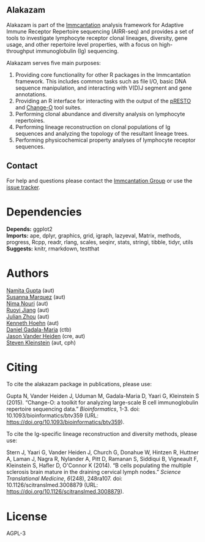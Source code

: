Alakazam
-------------------------------------------------------------------------------

Alakazam is part of the [Immcantation](http://immcantation.readthedocs.io) 
analysis framework for Adaptive Immune Receptor Repertoire sequencing 
(AIRR-seq) and provides a set of tools to investigate lymphocyte 
receptor clonal lineages, diversity, gene usage, and other repertoire level 
properties, with a focus on high-throughput immunoglobulin (Ig) sequencing.

Alakazam serves five main purposes:

1. Providing core functionality for other R packages in the Immcantation 
   framework. This includes common tasks such as file I/O, basic DNA sequence 
   manipulation, and interacting with V(D)J segment and gene annotations.
2. Providing an R interface for interacting with the output of the 
   [pRESTO](http://presto.readthedocs.io) and 
   [Change-O](http://changeo.readthedocs.io) tool suites.
3. Performing clonal abundance and diversity analysis on lymphocyte 
   repertoires.
4. Performing lineage reconstruction on clonal populations of Ig sequences 
   and analyzing the topology of the resultant lineage trees. 
5. Performing physicochemical property analyses of lymphocyte receptor 
   sequences.


Contact
-------------------------------------------------------------------------------

For help and questions please contact the [Immcantation Group](mailto:immcantation@googlegroups.com)
or use the [issue tracker](https://bitbucket.org/kleinstein/alakazam/issues?status=new&status=open).


# Dependencies

**Depends:** ggplot2  
**Imports:** ape, dplyr, graphics, grid, igraph, lazyeval, Matrix, methods, progress, Rcpp, readr, rlang, scales, seqinr, stats, stringi, tibble, tidyr, utils  
**Suggests:** knitr, rmarkdown, testthat


# Authors

[Namita Gupta](mailto:namita.gupta@yale.edu) (aut)  
[Susanna Marquez](mailto:susanna.marquez@yale.edu) (aut)  
[Nima Nouri](mailto:nima.nouri@yale.edu) (aut)  
[Ruoyi Jiang](mailto:ruoyi.jiang@yale.edu) (aut)  
[Julian Zhou](mailto:julian.zhou@bulldogs.yale.edu) (aut)  
[Kenneth Hoehn](mailto:kenneth.hoehn@yale.edu) (aut)  
[Daniel Gadala-Maria](mailto:daniel.gadala-maria@yale.edu) (ctb)  
[Jason Vander Heiden](mailto:jason.vanderheiden@gmail.com) (cre, aut)  
[Steven Kleinstein](mailto:steven.kleinstein@yale.edu) (aut, cph)


# Citing


To cite the alakazam package in publications, please use:

Gupta N, Vander Heiden J, Uduman M, Gadala-Maria D, Yaari G, Kleinstein S (2015). “Change-O: a toolkit for analyzing large-scale B cell immunoglobulin
repertoire sequencing data.” _Bioinformatics_, 1-3. doi: 10.1093/bioinformatics/btv359 (URL: https://doi.org/10.1093/bioinformatics/btv359).

To cite the Ig-specific lineage reconstruction and diversity methods, please use:

Stern J, Yaari G, Vander Heiden J, Church G, Donahue W, Hintzen R, Huttner A, Laman J, Nagra R, Nylander A, Pitt D, Ramanan S, Siddiqui B, Vigneault F,
Kleinstein S, Hafler D, O'Connor K (2014). “B cells populating the multiple sclerosis brain mature in the draining cervical lymph nodes.” _Science Translational
Medicine_, *6*(248), 248ra107. doi: 10.1126/scitranslmed.3008879 (URL: https://doi.org/10.1126/scitranslmed.3008879).




# License

AGPL-3
